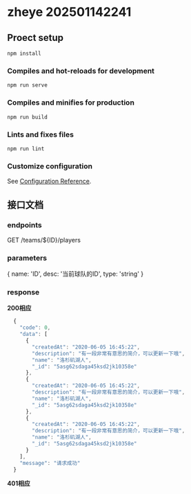 # zheye 202501142241

## Proect setup
```
npm install
```

### Compiles and hot-reloads for development
```
npm run serve
```

### Compiles and minifies for production
```
npm run build
```

### Lints and fixes files
```
npm run lint
```

### Customize configuration
See [Configuration Reference](https://cli.vuejs.org/config/).

## 接口文档

### endpoints
GET /teams/${ID}/players

### parameters
{
  name: 'ID',
  desc: '当前球队的ID',
  type: 'string'
}
### response
**200相应**
```javascript
  {
    "code": 0,
    "data": [
      {
        "createdAt": "2020-06-05 16:45:22",
        "description": "有一段非常有意思的简介，可以更新一下哦",
        "name": "洛杉矶湖人",
        "_id": "5asg62sdaga45ksd2jk10358e"
      },
      {
        "createdAt": "2020-06-05 16:45:22",
        "description": "有一段非常有意思的简介，可以更新一下哦",
        "name": "洛杉矶湖人",
        "_id": "5asg62sdaga45ksd2jk10358e"
      },
      {
        "createdAt": "2020-06-05 16:45:22",
        "description": "有一段非常有意思的简介，可以更新一下哦",
        "name": "洛杉矶湖人",
        "_id": "5asg62sdaga45ksd2jk10358e"
      }
    ],
    "message": "请求成功" 
  }
```
**401相应**
